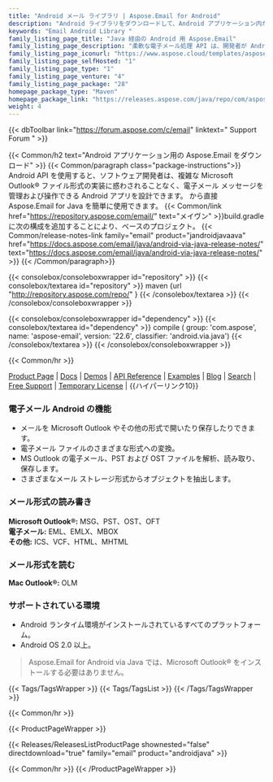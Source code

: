 ```yaml
---
title: "Android メール ライブラリ | Aspose.Email for Android"
description: "Android ライブラリをダウンロードして、Android アプリケーション内から Outlook MSG、PST、EML、および MHT ファイルを作成、読み取り、操作します。アプリケーションの仕様に従って、メッセージ ヘッダー、コンテンツ、添付ファイル、および MAPI プロパティを操作する機能を提供します。"
keywords: "Email Android Library "
family_listing_page_title: "Java 経由の Android 用 Aspose.Email"
family_listing_page_description: "柔軟な電子メール処理 API は、開発者が Android アプリケーション内から Outlook 電子メール ファイル形式を操作するのに役立ちます。 Aspose.Email for Android via Java には、Android ランタイム以外の依存関係がないため、動作するために他のソフトウェアは必要ありません。"
family_listing_page_iconurl: "https://www.aspose.cloud/templates/aspose/App_Themes/V3/images/email/272x272/aspose_email-for-android-min.png"
family_listing_page_selfHosted: "1"
family_listing_page_type: "1"
family_listing_page_venture: "4"
family_listing_page_package: "28"
homepage_package_type: "Maven"
homepage_package_link: "https://releases.aspose.com/java/repo/com/aspose/aspose-email/"
weight: 4
---
```


{{< dbToolbar link="https://forum.aspose.com/c/email" linktext=" Support Forum " >}}

{{< Common/h2 text="Android アプリケーション用の Aspose.Email をダウンロード"  >}}
{{< Common/paragraph class="package-instructions">}}
Android API を使用すると、ソフトウェア開発者は、複雑な Microsoft Outlook® ファイル形式の実装に惑わされることなく、電子メール メッセージを管理および操作できる Android アプリを設計できます。
から直接 Aspose.Email for Java を簡単に使用できます。
{{< Common/link href="https://repository.aspose.com/email/" text="メイヴン"  >}}build.gradle に次の構成を追加することにより、ベースのプロジェクト。
{{< Common/release-notes-link family="email" product="jandroidjavaava" href="https://docs.aspose.com/email/java/android-via-java-release-notes/" text="https://docs.aspose.com/email/java/android-via-java-release-notes/"  >}} 
{{< /Common/paragraph>}}

{{< consolebox/consoleboxwrapper id="repository" >}}
   {{< consolebox/textarea id="repository" >}}
      maven {url "http://repository.aspose.com/repo/" }
   {{< /consolebox/textarea >}}
{{< /consolebox/consoleboxwrapper >}}

{{< consolebox/consoleboxwrapper id="dependency" >}}
   {{< consolebox/textarea id="dependency" >}}
      compile (
         group: 'com.aspose',
         name: 'aspose-email',
         version: '22.6',
         classifier: 'android.via.java')
   {{< /consolebox/textarea >}}
{{< /consolebox/consoleboxwrapper >}}

{{< Common/hr >}}

[Product Page](https://products.aspose.com/email/android-java/) | [Docs](https://docs.aspose.com/email/androidjava/) | [Demos](https://products.aspose.app/email/family) | [API Reference](https://reference.aspose.com/email/java) | [Examples](https://github.com/aspose-email/Aspose.Email-for-Java) | [Blog](https://blog.aspose.com/category/email/) | [Search](https://search.aspose.com/) | [Free Support](https://forum.aspose.com/c/email/12) | [Temporary License](https://purchase.aspose.com/temporary-license) | {{ハイパーリンク10}}

### 電子メール Android の機能

- メールを Microsoft Outlook やその他の形式で開いたり保存したりできます。
- 電子メール ファイルのさまざまな形式への変換。
- MS Outlook の電子メール、PST および OST ファイルを解析、読み取り、保存します。
- さまざまなメール ストレージ形式からオブジェクトを抽出します。

### メール形式の読み書き

**Microsoft Outlook®:** MSG、PST、OST、OFT\
**電子メール:** EML、EMLX、MBOX\
**その他:** ICS、VCF、HTML、MHTML

### メール形式を読む

**Mac Outlook®:** OLM

### サポートされている環境

- Android ランタイム環境がインストールされているすべてのプラットフォーム。
- Android OS 2.0 以上。

> Aspose.Email for Android via Java では、Microsoft Outlook® をインストールする必要はありません。

{{< Tags/TagsWrapper >}}
{{< Tags/TagsList >}}
{{< /Tags/TagsWrapper >}}

{{< Common/hr >}}

{{< ProductPageWrapper >}}

<!-- ReleasesListProductPage-->

{{< Releases/ReleasesListProductPage shownested="false"  directdownload="true" family="email" product="androidjava" >}}

<!-- /ReleasesListProductPage-->

{{< Common/hr >}}
{{< /ProductPageWrapper >}}

